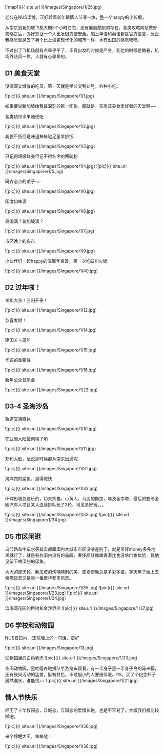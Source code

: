 
![map1]({{ site.url }}/images/Singapore/1/25.jpg)

老公在NUS读博，正好趁着新年跟情人节凑一块，整一个happy的小长假。

从南京到新加坡飞机大概5个小时左右，还有廉航酷航的存在，各类攻略网站做好攻略之后，办好签证一个人出发很方便安全。加上华语和英语都是官方语言，反正我感觉就是去了另个比上海更现代化的城市一样，木有出国的感觉嘿嘿。

不过出了飞机场就有点晕乎乎了，毕竟出发的时候是严冬，到达的时候是酷暑，机场外热风一烘，人就有点晕晕的。

## D1 美食天堂

没情调又懒散的吃货，第一天就是坐公交到处晃，各种小吃。

![pic]({{ site.url }}/images/Singapore/1/1.jpg)

如果要说新加坡给我最深刻的第一印象，那就是，东南亚美食爱好者的天堂啊~~

各类热带水果随便吃

![pic]({{ site.url }}/images/Singapore/1/2.jpg)

其貌不扬但是味道棒棒哒足量羊排饭

![pic]({{ site.url }}/images/Singapore/1/3.jpg)

只记得超级鲜美但记不得名字的两碗粉

![pic]({{ site.url }}/images/Singapore/1/4.jpg)
![pic]({{ site.url }}/images/Singapore/1/5.jpg)

码农必点的馆子~~

![pic]({{ site.url }}/images/Singapore/1/6.jpg)

印度口味滴

![pic]({{ site.url }}/images/Singapore/1/8.jpg)

泰国滴？新加坡滴？

![pic]({{ site.url }}/images/Singapore/1/7.jpg)

市区晚上的夜市

![pic]({{ site.url }}/images/Singapore/1/9.jpg)

小伙伴们一起happy的温馨年夜饭，第一次吃四川火锅

![pic]({{ site.url }}/images/Singapore/1/40.jpg)

## D2 过年啦！

羊年大吉！三阳开泰！

![pic]({{ site.url }}/images/Singapore/1/12.jpg)

恭喜发财！

![pic]({{ site.url }}/images/Singapore/1/14.jpg)

建国五十周年

![pic]({{ site.url }}/images/Singapore/1/15.jpg)

华语的重要性

![pic]({{ site.url }}/images/Singapore/1/16.jpg)

新年公众音乐会

![pic]({{ site.url }}/images/Singapore/1/22.jpg)


## D3-4 圣淘沙岛

轨道交通直达

![pic]({{ site.url }}/images/Singapore/1/10.jpg)

在亚洲大陆最南端了哟

![pic]({{ site.url }}/images/Singapore/1/11.jpg)

郑和大船，话说那时候都从南京出发呢

![pic]({{ site.url }}/images/Singapore/1/31.jpg)

海洋馆的鲨鱼，游得贼快

![pic]({{ site.url }}/images/Singapore/1/32.jpg)

环球影城总要玩的，功夫熊猫，小黄人，马达加斯加，埃及金字塔，最后的变形金刚汽车人项目某人连续排队玩了3轮，可见多好玩。。。

![pic]({{ site.url }}/images/Singapore/1/33.jpg)
![pic]({{ site.url }}/images/Singapore/1/34.jpg)

## D5 市区闲逛
乌节路和牛车水等其实都跟国内大城市市区没啥差别了，就是带好money多多地买就行了，就是有些国内没有的品牌，奢侈品好像跟香港比也没啥价格优势，其他没留下啥深刻的印象。

大大的摩天轮，新加坡的傍晚特别的美，盛夏傍晚总是多彩多姿。等天黑了坐上去俯瞰夜景又是另一番繁华都市风景。

![pic]({{ site.url }}/images/Singapore/1/35.jpg)
![pic]({{ site.url }}/images/Singapore/1/23.jpg)
![pic]({{ site.url }}/images/Singapore/1/24.jpg)

滨海湾花园的巨树和金沙酒店
![pic]({{ site.url }}/images/Singapore/1/37.jpg)

## D6 学校和动物园

NUS校园内，EE院墙上的一句话，蛮好

![pic]({{ site.url }}/images/Singapore/13.jpg)

动物园里的白色老虎
![pic]({{ site.url }}/images/Singapore/1/20.jpg)

夜间动物园，黑咕隆咚地排队坐游览车观看，有一半身子黑一半身子白的马来貘，还有夜间活动的猛兽，挺有特色，不过胆小的人要结伴哦。PS，买了个纪念杯子居然漏水，谁能信~~
![pic]({{ site.url }}/images/Singapore/1/21.jpg)

## 情人节快乐
经历了十年校园恋，异城恋，异国恋的爱情长跑，也是不容易了，大概我们都比较懒吧。

![pic]({{ site.url }}/images/Singapore/1/36.jpg)

来个锦鲤大王，棒棒哒！

![pic]({{ site.url }}/images/Singapore/1/38.jpg)
